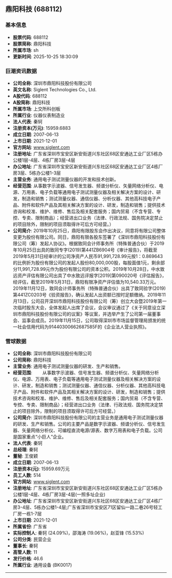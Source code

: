 ## 鼎阳科技 (688112)

### 基本信息

- **股票代码**: 688112
- **股票简称**: 鼎阳科技
- **所属市场**: sh
- **更新时间**: 2025-10-25 18:30:09

### 巨潮资讯数据

- **公司全称**: 深圳市鼎阳科技股份有限公司
- **英文名称**: Siglent Technologies Co., Ltd.
- **A股代码**: 688112
- **A股简称**: 鼎阳科技
- **所属市场**: 上交所科创板
- **所属行业**: 仪器仪表制造业
- **法人代表**: 秦轲
- **注册资本(万元)**: 15959.6883
- **成立日期**: 2007-06-13
- **上市日期**: 2021-12-01
- **官方网站**: www.siglent.com
- **注册地址**: 广东省深圳市宝安区新安街道兴东社区68区安通达工业厂区5栋办公楼1层-4层、4栋厂房3层-4层
- **办公地址**: 广东省深圳市宝安区新安街道兴东社区68区安通达工业厂区4栋厂房3层、5栋办公楼1-3层
- **主营业务**: 通用电子测试测量仪器的开发和技术创新。
- **经营范围**: 从事数字示波器、信号发生器、频谱分析仪、矢量网络分析仪、电源、万用表、电子负载等通用电子测试测量仪器及相关解决方案的设计、研发，制造和销售；测试测量仪器、通信仪器、分析仪器、其他高科技电子产品、附件和软件产品及其相关解决方案的设计、研发，制造和销售；提供技术咨询和校准、维护、维修、售后及相关配套服务；国内贸易（不含专营、专控、专卖、限制商品）；经营进出口业务（法律、行政法规、国务院决定禁止的项目除外，限制的项目须取得许可后方可经营。）
- **公司简介**: 2019年10月25日，鼎阳有限股东会作出决议，同意将有限公司整体变更为股份有限公司。同日，鼎阳有限各股东签署了《深圳市鼎阳科技股份有限公司（筹）发起人协议》。根据致同会计师事务所（特殊普通合伙）于2019年10月25日出具的致同专字(2019)第441ZB6904号《审计报告》，将截至2019年5月31日经审计的公司净资产人民币91,991,728.99元按1：0.869643的比例折为股份有限公司的发起人股份80,000,000股，每股面值1元，剩余部分11,991,728.99元作为股份有限公司的资本公积。2019年10月28日，中水致远资产评估有限公司出具了中水致远评报字[2019]第090020号《评估报告》，经评估，截至2019年5月31日，鼎阳有限净资产评估值为10,540.33万元。2019年11月12日，致同会计师事务所（特殊普通合伙）出具了致同验字(2019)第441ZC0203号《验资报告》，确认发起人出资额已按时足额缴纳。2019年11月13日，公司召开深圳市鼎阳科技股份有限公司（筹）创立大会暨2019年第一次临时股东大会，全体发起人出席了会议，会议审议通过了《关于同意设立深圳市鼎阳科技股份有限公司的议案》等议案，并选举产生了公司第一届董事会、监事会成员。2019年11月15日，公司取得深圳市市场监督管理局颁发的统一社会信用代码为91440300662687585F的《企业法人营业执照》。

### 雪球数据

- **公司全称**: 深圳市鼎阳科技股份有限公司
- **公司简称**: 鼎阳科技
- **主营业务**: 通用电子测试测量仪器的研发、生产和销售。
- **经营范围**: 　　从事数字示波器、信号发生器、频谱分析仪、矢量网络分析仪、电源、万用表、电子负载等通用电子测试测量仪器及相关解决方案的设计、研发，制造和销售；测试测量仪器、通信仪器、分析仪器、其他高科技电子产品、附件和软件产品及其相关解决方案的设计、研发，制造和销售；提供技术咨询和校准、维护、维修、售后及相关配套服务；国内贸易（不含专营、专控、专卖、限制商品）；经营进出口业务（法律、行政法规、国务院决定禁止的项目除外，限制的项目须取得许可后方可经营。）
- **公司简介**: 深圳市鼎阳科技股份有限公司的主营业务是通用电子测试测量仪器的研发、生产和销售。公司的主要产品是数字示波器、频谱分析仪、信号发生器、矢量网络分析仪、可编程直流电源/源表、数字万用表和电子负载。公司是国家重点“小巨人”企业。
- **法人代表**: 秦轲
- **总经理**: 秦轲
- **董秘**: 王俊颖
- **成立日期**: 2007-06-13
- **注册资本(元)**: 15959.69万元
- **员工人数**: 514
- **官方网站**: www.siglent.com
- **注册地址**: 广东省深圳市宝安区新安街道兴东社区68区安通达工业厂区5栋办公楼1层-4层、4栋厂房3层-4层(一照多址企业)
- **办公地址**: 广东省深圳市宝安区新安街道兴东社区68区安通达工业厂区4栋厂房3-4层、5栋办公楼1-4层;广东省深圳市宝安区71区留仙一路二巷26号轻工厂房一栋1-7层
- **上市日期**: 2021-12-01
- **所属省份**: 广东省
- **实际控制人**: 秦轲 (24.09%)，邵海涛 (19.06%)，赵亚锋 (15.53%)
- **公司分类**: 民营企业
- **董事长**: 秦轲
- **高管人数**: 11
- **发行价格**: 46.6
- **所属行业**: 通用设备 (BK0017)

---